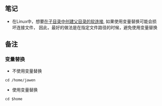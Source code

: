 ## 笔记
- 在Linux中，想要[在子目录中创建父目录的软连接](https://blog.csdn.net/Xiang_lhh/article/details/107146242), 如果使用变量替换可能会损坏连接文件，
因此，最好的做法是在指定文件路径的时候，避免使用变量替换

## 备注

### 变量替换
- 不使用变量替换
```shell
cd /home/jawen
```

- 使用变量替换
```shell
cd $home
```
